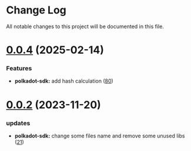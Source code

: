 # Change Log

All notable changes to this project will be documented in this file.

# [0.0.4](https://github.com/okx/go-wallet-sdk) (2025-02-14)

### Features

- **polkadot-sdk:** add hash calculation ([80](https://github.com/okx/go-wallet-sdk/pull/80))

# [0.0.2](https://github.com/okx/go-wallet-sdk) (2023-11-20)

### updates

- **polkadot-sdk:** change some files name and remove some unused libs ([21](https://github.com/okx/go-wallet-sdk/pull/21))
